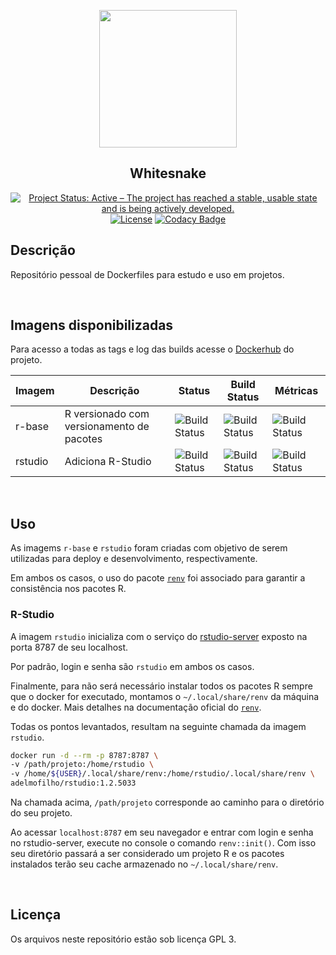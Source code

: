 <p align="center"><img src="https://vignette.wikia.nocookie.net/jjba/images/d/d0/Whitesnake_ASB.jpg/revision/latest/top-crop/width/220/height/220?cb=20151109102630" align="center" height=220/>
</p>

<h2 align="center">Whitesnake</h2>

<p align="center">
<a href="http://www.repostatus.org/#active"><img alt="Project Status: Active – The project has reached a stable, usable state and is being actively developed." src="https://www.repostatus.org/badges/latest/active.svg"></a>
<a href="https://www.gnu.org/licenses/gpl-3.0"><img alt="License" src="https://img.shields.io/badge/License-GPLv3-blue.svg"></a>
<a href="https://www.codacy.com/manual/adelmofilho/Whitesnake?utm_source=github.com&amp;utm_medium=referral&amp;utm_content=adelmofilho/Whitesnake&amp;utm_campaign=Badge_Grade"><img alt="Codacy Badge" src="https://api.codacy.com/project/badge/Grade/b3791d03b8354eb58e052b0db9862167"></a>

<br>

## Descrição

Repositório pessoal de Dockerfiles para estudo e uso em projetos.

<br>

## Imagens disponibilizadas

Para acesso a todas as tags e log das builds acesse o [Dockerhub](https://hub.docker.com/u/adelmofilho) do projeto.

| Imagem  | Descrição                                 | Status                                                                               | Build Status                                                                             | Métricas                                                                       |
|---------|-------------------------------------------|--------------------------------------------------------------------------------------|------------------------------------------------------------------------------------------|--------------------------------------------------------------------------------|
| r-base  | R versionado com versionamento de pacotes | ![Build Status](https://img.shields.io/docker/cloud/build/adelmofilho/r-base)        | ![Build Status](https://img.shields.io/docker/cloud/automated/adelmofilho/r-base)        | ![Build Status](https://img.shields.io/docker/pulls/adelmofilho/r-base)        | 
| rstudio | Adiciona R-Studio                         | ![Build Status](https://img.shields.io/docker/cloud/build/adelmofilho/rstudio)       | ![Build Status](https://img.shields.io/docker/cloud/automated/adelmofilho/rstudio)       | ![Build Status](https://img.shields.io/docker/pulls/adelmofilho/rstudio)       |

<br>

## Uso

As imagems `r-base` e `rstudio` foram criadas com objetivo de serem utilizadas para deploy e desenvolvimento, respectivamente.

Em ambos os casos, o uso do pacote [`renv`](https://rstudio.github.io/renv/articles/renv.html) foi associado para garantir a consistência nos pacotes R.

### R-Studio

A imagem `rstudio` inicializa com o serviço do [rstudio-server](https://rstudio.com/products/rstudio/) exposto na porta 8787 de seu localhost.

Por padrão, login e senha são `rstudio` em ambos os casos.

Finalmente, para não será necessário instalar todos os pacotes R sempre que o docker for executado, montamos o `~/.local/share/renv` da máquina e do docker. Mais detalhes na documentação oficial do [`renv`](https://rstudio.github.io/renv/articles/renv.html#cache).

Todas os pontos levantados, resultam na seguinte chamada da imagem `rstudio`.

```sh
docker run -d --rm -p 8787:8787 \
-v /path/projeto:/home/rstudio \
-v /home/${USER}/.local/share/renv:/home/rstudio/.local/share/renv \
adelmofilho/rstudio:1.2.5033
```

Na chamada acima, `/path/projeto` corresponde ao caminho para o diretório do seu projeto.

Ao acessar `localhost:8787` em seu navegador e entrar com login e senha no rstudio-server, execute no console o comando `renv::init()`. Com isso seu diretório passará a ser considerado um projeto R e os pacotes instalados terão seu cache armazenado no `~/.local/share/renv`.

<br>

## Licença

Os arquivos neste repositório estão sob licença GPL 3.